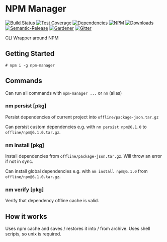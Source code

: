 # NPM Manager

[![Build Status](https://img.shields.io/travis/simlu/npm-manager/master.svg)](https://travis-ci.org/simlu/npm-manager)
[![Test Coverage](https://img.shields.io/coveralls/simlu/npm-manager/master.svg)](https://coveralls.io/github/simlu/npm-manager?branch=master)
[![Dependencies](https://david-dm.org/simlu/npm-manager/status.svg)](https://david-dm.org/simlu/npm-manager)
[![NPM](https://img.shields.io/npm/v/npm-manager.svg)](https://www.npmjs.com/package/npm-manager)
[![Downloads](https://img.shields.io/npm/dt/npm-manager.svg)](https://www.npmjs.com/package/npm-manager)
[![Semantic-Release](https://github.com/simlu/js-gardener/blob/master/assets/icons/semver.svg)](https://github.com/semantic-release/semantic-release)
[![Gardener](https://github.com/simlu/js-gardener/blob/master/assets/badge.svg)](https://github.com/simlu/js-gardener)
[![Gitter](https://github.com/simlu/js-gardener/blob/master/assets/icons/gitter.svg)](https://gitter.im/simlu/npm-manager)

CLI Wrapper around NPM

## Getting Started

    # npm i -g npm-manager

## Commands

Can run all commands with `npm-manager ...` or `nm` (alias)

### nm persist [pkg]

Persist dependencies of current project into `offline/package-json.tar.gz`

Can persist custom dependencies e.g. with `nm persist npm@6.1.0` to `offline/npm@6.1.0.tar.gz`.

### nm install [pkg]

Install dependencies from `offline/package-json.tar.gz`. Will throw an error if not in sync.

Can install global dependencies e.g. with `nm install npm@6.1.0` from `offline/npm@6.1.0.tar.gz`.

### nm verify [pkg]

Verify that dependency offline cache is valid.

## How it works

Uses npm cache and saves / restores it into / from archive. Uses shell scripts, so unix is required.
